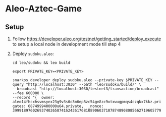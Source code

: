 # Aleo-Aztec-Game

## Setup
1. Follow https://developer.aleo.org/testnet/getting_started/deploy_execute to setup a local node in development mode till step 4
2. Deploy `sudoku.aleo`:

    `cd leo/sudoku && leo build`

    `export PRIVATE_KEY=<PRIVATE_KEY>`

    ```
    snarkos developer deploy sudoku.aleo --private-key $PRIVATE_KEY --query "http://localhost:3030" --path "leo/sudoku/build/" \
    --broadcast "http://localhost:3030/testnet3/transaction/broadcast" --fee 600000 \
    --record "{  owner: aleo14fhcxhsvmsyex23g9v3s6c3m6ep8zc54gv8zc9xtxwugpmqs4czqkx7kkz.private,  gates: 6874999400000u64.private,  _nonce: 3999189760269374026587416243617681089060371078748908085662719605779542084395group.public}"
    ```